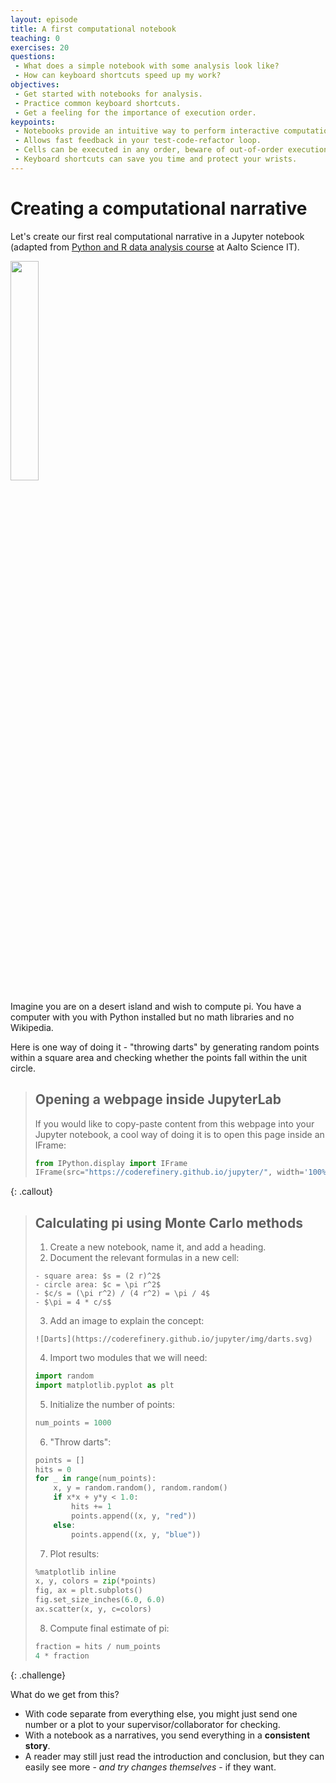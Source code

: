 ```yaml
---
layout: episode
title: A first computational notebook
teaching: 0
exercises: 20
questions:
 - What does a simple notebook with some analysis look like?
 - How can keyboard shortcuts speed up my work?
objectives:
 - Get started with notebooks for analysis.
 - Practice common keyboard shortcuts.
 - Get a feeling for the importance of execution order.
keypoints:
 - Notebooks provide an intuitive way to perform interactive computational work.
 - Allows fast feedback in your test-code-refactor loop.
 - Cells can be executed in any order, beware of out-of-order execution bugs!
 - Keyboard shortcuts can save you time and protect your wrists.
---
```


# Creating a computational narrative

Let's create our first real computational narrative in a Jupyter notebook
(adapted from [Python and R data analysis course](https://github.com/AaltoScienceIT/python-r-data-analysis-course) at Aalto Science IT).

<img src="{{ site.baseurl }}/img/pi_with_darts.png" width="30%">

Imagine you are on a desert island and wish to compute pi.
You have a computer with you with Python installed but no
math libraries and no Wikipedia.

Here is one way of doing it - "throwing darts" by generating
random points within a square area and checking whether the points
fall within the unit circle.

> ## Opening a webpage inside JupyterLab
>
> If you would like to copy-paste content from this webpage into your
> Jupyter notebook, a cool way of doing it is to open this page inside
> an IFrame:
> ```python
> from IPython.display import IFrame
> IFrame(src="https://coderefinery.github.io/jupyter/", width='100%', height='500px')
> ```
{: .callout}

> ## Calculating pi using Monte Carlo methods
>
> 1. Create a new notebook, name it, and add a heading.
> 2. Document the relevant formulas in a new cell:
>  ```
>  - square area: $s = (2 r)^2$
>  - circle area: $c = \pi r^2$
>  - $c/s = (\pi r^2) / (4 r^2) = \pi / 4$
>  - $\pi = 4 * c/s$
>  ```
>
> 3. Add an image to explain the concept:
> ```
> ![Darts](https://coderefinery.github.io/jupyter/img/darts.svg)
> ```
>
> 4. Import two modules that we will need:
> ```python
> import random
> import matplotlib.pyplot as plt
> ```
>
> 5. Initialize the number of points:
> ```python
> num_points = 1000
> ```
>
> 6. "Throw darts":
> ```python
> points = []
> hits = 0
> for _ in range(num_points):
>     x, y = random.random(), random.random()
>     if x*x + y*y < 1.0:
>         hits += 1
>         points.append((x, y, "red"))
>     else:
>         points.append((x, y, "blue"))
> ```
>
> 7. Plot results:
> ```python
> %matplotlib inline
> x, y, colors = zip(*points)
> fig, ax = plt.subplots()
> fig.set_size_inches(6.0, 6.0)
> ax.scatter(x, y, c=colors)
> ```
>
> 8. Compute final estimate of pi:
> ```python
> fraction = hits / num_points
> 4 * fraction
> ```
{: .challenge}

What do we get from this?

- With code separate from everything else, you might just send one
  number or a plot to your supervisor/collaborator for checking.
- With a notebook as a narratives, you send everything in a **consistent
  story**.
- A reader may still just read the introduction and conclusion, but
  they can easily see more - *and try changes themselves* - if they
  want.
